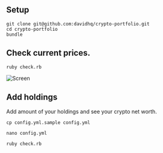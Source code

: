 ## Setup

    git clone git@github.com:davidhq/crypto-portfolio.git
    cd crypto-portfolio
    bundle

## Check current prices.

    ruby check.rb

![Screen](http://cl.ly/0O3m0r340s2p/Screen%20Shot%202016-01-17%20at%2003.28.16.png)

## Add holdings

  Add amount of your holdings and see your crypto net worth.

    cp config.yml.sample config.yml

    nano config.yml

    ruby check.rb
